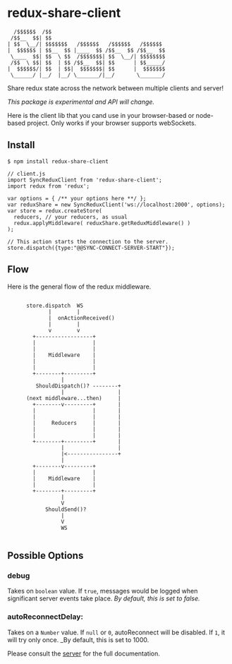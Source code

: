 # redux-share-client

```
  /$$$$$$  /$$                                    
 /$$__  $$| $$                                    
| $$  \__/| $$$$$$$   /$$$$$$   /$$$$$$   /$$$$$$ 
|  $$$$$$ | $$__  $$ |____  $$ /$$__  $$ /$$__  $$
 \____  $$| $$  \ $$  /$$$$$$$| $$  \__/| $$$$$$$$
 /$$  \ $$| $$  | $$ /$$__  $$| $$      | $$_____/
|  $$$$$$/| $$  | $$|  $$$$$$$| $$      |  $$$$$$$
 \______/ |__/  |__/ \_______/|__/       \_______/
```

Share redux state across the network between multiple clients and server!

_This package is experimental and API will change._

Here is the client lib that you cand use in your browser-based or node-based
project. Only works if your browser supports webSockets.

## Install

```
$ npm install redux-share-client

// client.js
import SyncReduxClient from 'redux-share-client';
import redux from 'redux';

var options = { /** your options here **/ };
var reduxShare = new SyncReduxClient('ws://localhost:2000', options);
var store = redux.createStore(
  reducers, // your reducers, as usual
  redux.applyMiddleware( reduxShare.getReduxMiddleware() )
);

// This action starts the connection to the server.
store.dispatch({type:"@@SYNC-CONNECT-SERVER-START"});
```

## Flow

Here is the general flow of the redux middleware.

```

      store.dispatch  WS
             |        |
             |  onActionReceived()
             |        |
             v        v
        +------------------+
        |                  |
        |                  |
        |    Middleware    |
        |                  |
        |                  |
        +--------+---------+
                 |      
         ShouldDispatch()? --------+
                 |                 |
      (next middleware...then)     |
        +--------v---------+       |
        |                  |       |
        |                  |       |
        |     Reducers     |       |
        |                  |       |
        |                  |       |
        +--------+---------+       |
                 |                 |
                 |<----------------+
                 |
        +--------v---------+
        |                  |
        |    Middleware    |
        |                  |
        +--------+---------+
                 |      
                 V
            ShouldSend()?
                 |
                 V
                 WS


```

## Possible Options

### debug

Takes on `boolean` value. If `true`, messages would be logged when significant
server events take place.
_By default, this is set to false._

### autoReconnectDelay:

Takes on a `Number` value. If `null` or `0`, autoReconnect will be disabled. If
`1`, it will try only once.
_By default, this is set to 1000.

Please consult the [server](https://github.com/baptistemanson/redux-share-server) for the full documentation.


